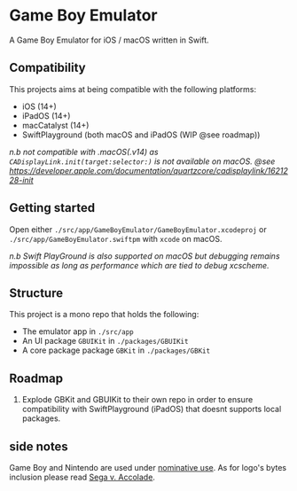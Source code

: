 # Game Boy Emulator

A Game Boy Emulator for iOS / macOS written in Swift.

## Compatibility

This projects aims at being compatible with the following platforms:

- iOS (14+)
- iPadOS (14+)
- macCatalyst (14+)
- SwiftPlayground (both macOS and iPadOS (WIP @see roadmap))

_n.b not compatible with .macOS(.v14) as `CADisplayLink.init(target:selector:)` is not available on macOS. @see https://developer.apple.com/documentation/quartzcore/cadisplaylink/1621228-init_

## Getting started

Open either `./src/app/GameBoyEmulator/GameBoyEmulator.xcodeproj` or `./src/app/GameBoyEmulator.swiftpm` with `xcode` on macOS.

_n.b Swift PlayGround is also supported on macOS but debugging remains impossible as long as performance which are tied to debug xcscheme._ 

## Structure

This project is a mono repo that holds the following:

- The emulator app in `./src/app`
- An UI package `GBUIKit` in `./packages/GBUIKit`
- A core package package `GBKit` in `./packages/GBKit`

## Roadmap

1. Explode GBKit and GBUIKit to their own repo in order to ensure compatibility with SwiftPlayground (iPadOS) that doesnt supports local packages.

## side notes

Game Boy and Nintendo are used under [nominative use](https://en.wikipedia.org/wiki/Nominative_use). As for logo's bytes inclusion please read [Sega v. Accolade](https://en.wikipedia.org/wiki/Sega_v._Accolade).